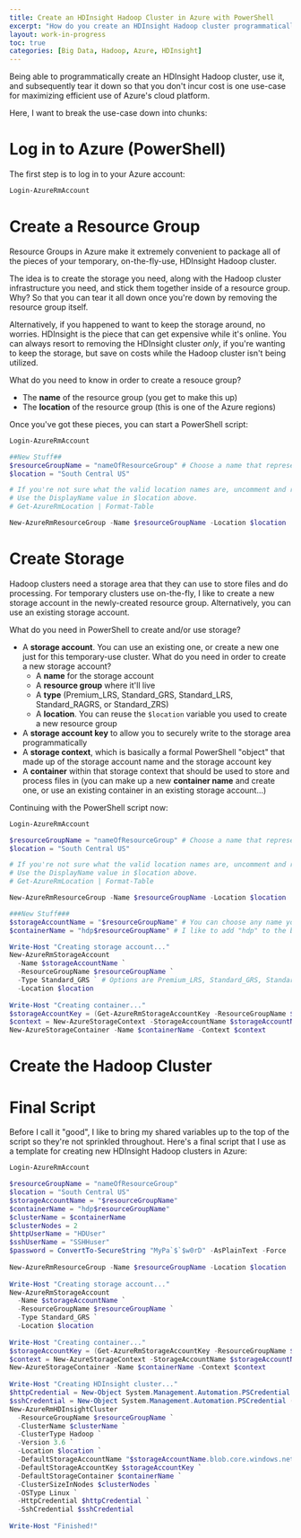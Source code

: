 ```yaml
---
title: Create an HDInsight Hadoop Cluster in Azure with PowerShell
excerpt: "How do you create an HDInsight Hadoop cluster programmatically in Azure with PowerShell? Here, I walk through what you need to know and provide a sample script."
layout: work-in-progress
toc: true
categories: [Big Data, Hadoop, Azure, HDInsight]
---
```

Being able to programmatically create an HDInsight Hadoop cluster, use it, and subsequently tear it down so that you don't incur cost is one use-case for maximizing efficient use of Azure's cloud platform.

Here, I want to break the use-case down into chunks:

# Log in to Azure (PowerShell)
The first step is to log in to your Azure account:

```powershell
Login-AzureRmAccount
```

# Create a Resource Group
Resource Groups in Azure make it extremely convenient to package all of the pieces of your temporary, on-the-fly-use, HDInsight Hadoop cluster.  

The idea is to create the storage you need, along with the Hadoop cluster infrastructure you need, and stick them together inside of a resource group. Why? So that you can tear it all down once you're down by removing the resource group itself. 

Alternatively, if you happened to want to keep the storage around, no worries.  HDInsight is the piece that can get expensive while it's online.  You can always resort to removing the HDInsight cluster *only*, if you're wanting to keep the storage, but save on costs while the Hadoop cluster isn't being utilized.

What do you need to know in order to create a resouce group?

* The **name** of the resource group (you get to make this up)
* The **location** of the resource group (this is one of the Azure regions)

Once you've got these pieces, you can start a PowerShell script:

```powershell
Login-AzureRmAccount

##New Stuff##
$resourceGroupName = "nameOfResourceGroup" # Choose a name that represents what the group contains
$location = "South Central US"

# If you're not sure what the valid location names are, uncomment and run the line below.
# Use the DisplayName value in $location above.
# Get-AzureRmLocation | Format-Table

New-AzureRmResourceGroup -Name $resourceGroupName -Location $location
```

# Create Storage
Hadoop clusters need a storage area that they can use to store files and do processing.  For temporary clusters use on-the-fly, I like to create a new storage account in the newly-created resource group.  Alternatively, you can use an existing storage account.

What do you need in PowerShell to create and/or use storage?

* A **storage account**.  You can use an existing one, or create a new one just for this temporary-use cluster.  What do you need in order to create a new storage account?
  * A **name** for the storage account
  * A **resource group** where it'll live
  * A **type** (Premium_LRS, Standard_GRS, Standard_LRS, Standard_RAGRS, or Standard_ZRS)
  * A **location**.  You can reuse the `$location` variable you used to create a new resource group
* A **storage account key** to allow you to securely write to the storage area programmatically
* A **storage context**, which is basically a formal PowerShell "object" that made up of the storage account name and the storage account key
* A **container** within that storage context that should be used to store and process files in (you can make up a new **container name** and create one, or use an existing container in an existing storage account...)

Continuing with the PowerShell script now:

```powershell
Login-AzureRmAccount

$resourceGroupName = "nameOfResourceGroup" # Choose a name that represents what the group contains
$location = "South Central US"

# If you're not sure what the valid location names are, uncomment and run the line below.
# Use the DisplayName value in $location above.
# Get-AzureRmLocation | Format-Table

New-AzureRmResourceGroup -Name $resourceGroupName -Location $location

###New Stuff###
$storageAccountName = "$resourceGroupName" # You can choose any name you want - I name mine the same as my resource group for convenience
$containerName = "hdp$resourceGroupName" # I like to add "hdp" to the beginning of the resource group name

Write-Host "Creating storage account..."
New-AzureRmStorageAccount 
  -Name $storageAccountName `
  -ResourceGroupName $resourceGroupName `
  -Type Standard_GRS ` # Options are Premium_LRS, Standard_GRS, Standard_LRS, Standard_RAGRS, and Standard_ZRS
  -Location $location
 
Write-Host "Creating container..."
$storageAccountKey = (Get-AzureRmStorageAccountKey -ResourceGroupName $resourceGroupName -Name $storageAccountName).Value[0]
$context = New-AzureStorageContext -StorageAccountName $storageAccountName -StorageAccountKey $storageAccountKey
New-AzureStorageContainer -Name $containerName -Context $context
```
# Create the Hadoop Cluster

# Final Script
Before I call it "good", I like to bring my shared variables up to the top of the script so they're not sprinkled throughout.  Here's a final script that I use as a template for creating new HDInsight Hadoop clusters in Azure:

```powershell
Login-AzureRmAccount

$resourceGroupName = "nameOfResourceGroup"
$location = "South Central US"
$storageAccountName = "$resourceGroupName"
$containerName = "hdp$resourceGroupName"
$clusterName = $containerName
$clusterNodes = 2
$httpUserName = "HDUser"
$sshUserName = "SSHHuser"
$password = ConvertTo-SecureString "MyPa`$`$w0rD" -AsPlainText -Force
 
New-AzureRmResourceGroup -Name $resourceGroupName -Location $location
 
Write-Host "Creating storage account..."
New-AzureRmStorageAccount 
  -Name $storageAccountName `
  -ResourceGroupName $resourceGroupName `
  -Type Standard_GRS `
  -Location $location
 
Write-Host "Creating container..."
$storageAccountKey = (Get-AzureRmStorageAccountKey -ResourceGroupName $resourceGroupName -Name $storageAccountName).Value[0]
$context = New-AzureStorageContext -StorageAccountName $storageAccountName -StorageAccountKey $storageAccountKey
New-AzureStorageContainer -Name $containerName -Context $context
 
Write-Host "Creating HDInsight cluster..."
$httpCredential = New-Object System.Management.Automation.PSCredential ($httpUserName, $password)
$sshCredential = New-Object System.Management.Automation.PSCredential ($sshUserName, $password)
New-AzureRmHDInsightCluster 
  -ResourceGroupName $resourceGroupName `
  -ClusterName $clusterName `
  -ClusterType Hadoop `
  -Version 3.6 `
  -Location $location `
  -DefaultStorageAccountName "$storageAccountName.blob.core.windows.net" `
  -DefaultStorageAccountKey $storageAccountKey `
  -DefaultStorageContainer $containerName `
  -ClusterSizeInNodes $clusterNodes `
  -OSType Linux `
  -HttpCredential $httpCredential `
  -SshCredential $sshCredential
 
Write-Host "Finished!"
```
